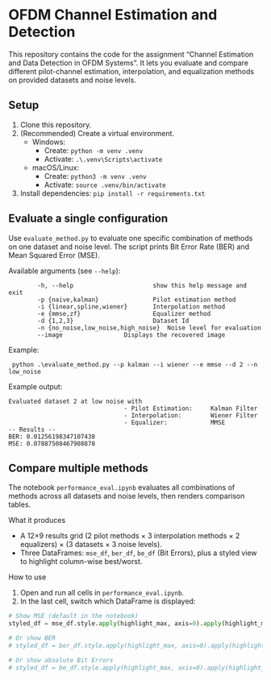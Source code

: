 # OFDM Channel Estimation and Detection

This repository contains the code for the assignment “Channel Estimation and Data Detection in OFDM Systems”. It lets you evaluate and compare different pilot-channel estimation, interpolation, and equalization methods on provided datasets and noise levels.

## Setup

1) Clone this repository.
2) (Recommended) Create a virtual environment.
   - Windows:
     - Create: `python -m venv .venv`
     - Activate: `.\.venv\Scripts\activate`
   - macOS/Linux:
     - Create: `python3 -m venv .venv`
     - Activate: `source .venv/bin/activate`
3) Install dependencies: `pip install -r requirements.txt`

## Evaluate a single configuration

Use `evaluate_method.py` to evaluate one specific combination of methods on one dataset and noise level. The script prints Bit Error Rate (BER) and Mean Squared Error (MSE).

Available arguments (see `--help`):

```
        -h, --help            			show this help message and exit
        -p {naive,kalman}    			Pilot estimation method
        -i {linear,spline,wiener} 		Interpolation method                                                                 					   
        -e {mmse,zf}         			Equalizer method
        -d {1,2,3}           			Dataset Id
        -n {no_noise,low_noise,high_noise} 	Noise level for evaluation   
        --image 				Displays the recovered image   
```

Example:

```
 python .\evaluate_method.py --p kalman --i wiener --e mmse --d 2 --n low_noise
```

Example output:

```
Evaluated dataset 2 at low noise with
                                - Pilot Estimation:     Kalman Filter
                                - Interpolation:        Wiener Filter
                                - Equalizer:            MMSE
-- Results --
BER: 0.01256198347107438
MSE: 0.07887508467908878
```

## Compare multiple methods

The notebook `performance_eval.ipynb` evaluates all combinations of methods across all datasets and noise levels, then renders comparison tables.

What it produces

- A 12×9 results grid (2 pilot methods × 3 interpolation methods × 2 equalizers) × (3 datasets × 3 noise levels).
- Three DataFrames: `mse_df`, `ber_df`, `be_df` (Bit Errors), plus a styled view to highlight column-wise best/worst.

How to use

1) Open and run all cells in `performance_eval.ipynb`.
2) In the last cell, switch which DataFrame is displayed:

```python
# Show MSE (default in the notebook)
styled_df = mse_df.style.apply(highlight_max, axis=0).apply(highlight_min, axis=0)

# Or show BER
# styled_df = ber_df.style.apply(highlight_max, axis=0).apply(highlight_min, axis=0)

# Or show absolute Bit Errors
# styled_df = be_df.style.apply(highlight_max, axis=0).apply(highlight_min, axis=0)
```
